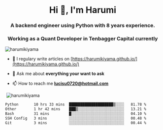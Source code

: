 <h1 align="center">Hi 👋, I'm Harumi</h1>
<h3 align="center">A backend engineer using <b>Python</b> with 8 years experience.</h3>
<h3 align="center">Working as a Quant Developer in <b>Tenbagger Capital</b> currently</h3>

<p align="left"> <img src="https://komarev.com/ghpvc/?username=harumikiyama" alt="harumikiyama" /> </p>


- 📝 I regulary write articles on [https://harumikiyama.github.io/](https://harumikiyama.github.io/)

- 💬 Ask me about **everything your want to ask**

- 📫 How to reach me **lucisu0720@hotmail.com**

<p>&nbsp;<img align="center" src="https://github-readme-stats.vercel.app/api?username=harumikiyama&show_icons=true" alt="harumikiyama" /></p>


<!--START_SECTION:waka-->

```txt
Python       10 hrs 33 mins  ████████████████████▒░░░░   81.78 %
Other        1 hr 42 mins    ███▒░░░░░░░░░░░░░░░░░░░░░   13.21 %
Bash         31 mins         █░░░░░░░░░░░░░░░░░░░░░░░░   04.10 %
SSH Config   3 mins          ░░░░░░░░░░░░░░░░░░░░░░░░░   00.48 %
Git          3 mins          ░░░░░░░░░░░░░░░░░░░░░░░░░   00.44 %
```

<!--END_SECTION:waka-->
